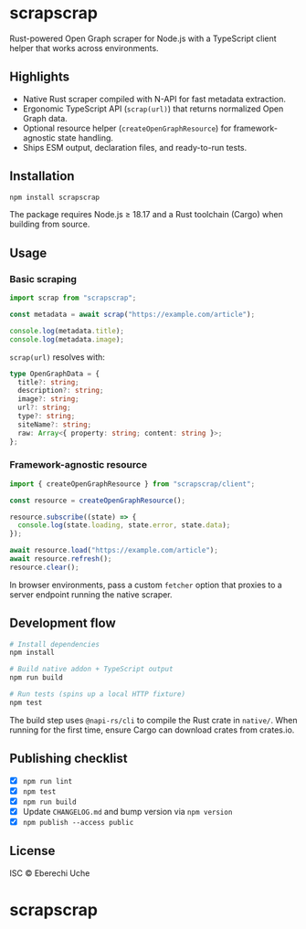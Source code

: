 # scrapscrap

Rust-powered Open Graph scraper for Node.js with a TypeScript client helper that works across environments.

## Highlights

- Native Rust scraper compiled with N-API for fast metadata extraction.
- Ergonomic TypeScript API (`scrap(url)`) that returns normalized Open Graph data.
- Optional resource helper (`createOpenGraphResource`) for framework-agnostic state handling.
- Ships ESM output, declaration files, and ready-to-run tests.

## Installation

```bash
npm install scrapscrap
```

The package requires Node.js ≥ 18.17 and a Rust toolchain (Cargo) when building from source.

## Usage

### Basic scraping

```ts
import scrap from "scrapscrap";

const metadata = await scrap("https://example.com/article");

console.log(metadata.title);
console.log(metadata.image);
```

`scrap(url)` resolves with:

```ts
type OpenGraphData = {
  title?: string;
  description?: string;
  image?: string;
  url?: string;
  type?: string;
  siteName?: string;
  raw: Array<{ property: string; content: string }>;
};
```

### Framework-agnostic resource

```ts
import { createOpenGraphResource } from "scrapscrap/client";

const resource = createOpenGraphResource();

resource.subscribe((state) => {
  console.log(state.loading, state.error, state.data);
});

await resource.load("https://example.com/article");
await resource.refresh();
resource.clear();
```

In browser environments, pass a custom `fetcher` option that proxies to a server endpoint running the native scraper.

## Development flow

```bash
# Install dependencies
npm install

# Build native addon + TypeScript output
npm run build

# Run tests (spins up a local HTTP fixture)
npm test
```

The build step uses `@napi-rs/cli` to compile the Rust crate in `native/`. When running for the first time, ensure Cargo can download crates from crates.io.

## Publishing checklist

- [x] `npm run lint`
- [x] `npm test`
- [x] `npm run build`
- [x] Update `CHANGELOG.md` and bump version via `npm version`
- [x] `npm publish --access public`

## License

ISC © Eberechi Uche
# scrapscrap
